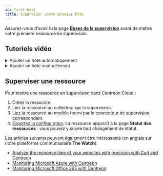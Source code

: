 ```yaml
---
id: first-host
title: Superviser votre premier hôte
---
```


Assurez-vous d'avoir lu la page [**Bases de la supervision**](concepts.md) avant de mettre votre première ressource en supervision.

## Tutoriels vidéo

<details>
<summary>Ajouter un hôte automatiquement</summary>

<iframe width="100%" height="650" src="https://app.arcade.software/share/aqT3hLESTWITLo4Y6yUa" frameborder="0" allowfullscreen></iframe>

</details>

<details>
<summary>Ajouter un hôte manuellement</summary>

<iframe width="100%" height="650" src="https://app.arcade.software/share/zmlvcyRzIvJk29xEGenJ" frameborder="0" allowfullscreen></iframe>

</details>

## Superviser une ressource

Pour mettre une ressource en supervision dans Centreon Cloud :

1. Créez la ressource.
2. Liez la ressource au collecteur qui la supervisera.
3. Liez la ressource au modèle fourni par le [connecteur de supervision](../monitoring/pluginpacks.md) correspondant.
4. [Exportez la configuration](../monitoring/monitoring-servers/deploying-a-configuration.md). La ressource apparaît à la page **Statut des ressources** : vous pouvez y suivre tout changement de statut.

Les articles suivants peuvent également être intéressants (en anglais sur notre plateforme communautaire **The Watch**):

* [Analyze the response time of your websites with precision with Curl and Centreon](https://thewatch.centreon.com/product-how-to-21/analyze-the-response-time-of-your-websites-with-precision-with-curl-and-centreon-113)
* [Monitoring Microsoft Azure with Centreon](https://thewatch.centreon.com/product-how-to-21/monitoring-microsoft-azure-with-centreon-114)
* [Monitoring Microsoft Office 365 with Centreon](https://thewatch.centreon.com/product-how-to-21/monitoring-microsoft-office-365-with-centreon-120)
